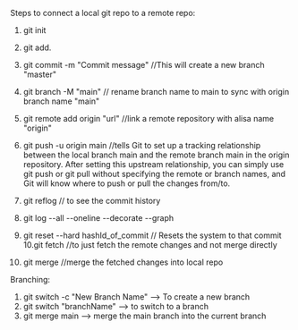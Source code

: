 Steps to connect a local git repo to a remote repo:

1. git init
2. git add.
3. git commit -m "Commit message" //This will create a new branch "master"
4. git branch -M "main" // rename branch name to main to sync with origin branch name "main"
5. git remote add origin "url"  //link a remote repository with alisa name "origin"
6. git push -u origin main
        //tells Git to set up a tracking relationship between the local branch main and
        the remote branch main in the origin repository.
         After setting this upstream relationship, you can simply use git push or git pull without specifying
         the remote or branch names, and Git will know where to push or pull the changes from/to.

7. git reflog // to see the commit history

8. git log --all --oneline --decorate --graph

9. git reset --hard hashId_of_commit // Resets the system to that commit
10.git fetch //to just fetch the remote changes and not merge directly
11. git merge //merge the fetched changes into local repo

Branching:

1. git switch -c "New Branch Name" --> To create a new branch
2. git switch "branchName"  --> to switch to a branch
3. git merge main  --> merge the main branch into the current branch
